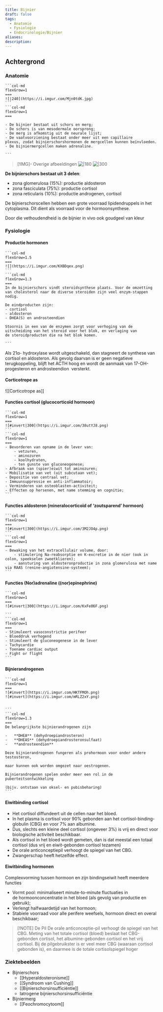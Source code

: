 ```yaml
---
title: Bijnier
draft: false
tags:
  - Anatomie
  - Fysiologie
  - Endocrinologie/Bijnier
aliases: 
description:
---
```


## Achtergrond
### Anatomie
````col
```col-md
flexGrow=1
===
![|240](https://i.imgur.com/Mjn0tdK.jpg)
```
```col-md
flexGrow=1
===

- De bijnier bestaat uit schors en merg;
- De schors is van mesodermale oorsprong;
- De merg is afkomstig uit de neurale lijst;
- De vaatvoorziening bestaat onder meer uit een capillaire plexus, zodat bijnierschorshormonen de mergcellen kunnen beïnvloeden. 
- De bijniermergcellen maken adrenaline.

```
````


> [!IMG]- Overige afbeeldingen
> ![|180](https://i.imgur.com/PIYWwwF.png)
> ![|300](https://i.imgur.com/S9UKASj.png)

**De bijnierschors bestaat uit 3 delen**:

- zona glomerulosa (15%): productie aldosteron
- zona fasciculata (75%): productie cortisol
- zona reticularis (10%): productie androgenen, cortisol

De bijnierschorscellen hebben een grote voorraad lipidendruppels in het cytoplasma. Dit dient als voorraad voor de hormoonsynthese.

Door die vethoudendheid is de bijnier in vivo ook goudgeel van kleur


### Fysiologie
#### Productie hormonen


````col
```col-md
flexGrow=1.5
===
![](https://i.imgur.com/KXBDqex.png)
```
```col-md
flexGrow=1.3
===
In de bijnierschors vindt steroïdsynthese plaats. Voor de omzetting van cholesterol naar de diverse steroiden zijn veel enzym-stappen nodig.

De eindproducten zijn:
- cortisol
- aldosteron
- DHEA(S) en androsteendion

Stoornis in een van de enzymen zorgt voor verhoging van de uitscheiding van het steroid voor het blok, en verlaging van de steroidproducten die na het blok komen.

```
````
Als 21α- hydroxylase wordt uitgeschakeld, dan stagneert de synthese van cortisol en aldosteron. Als gevolg daarvan is er geen negatieve terugkoppeling, blijft het ACTH hoog en wordt de aanmaak van 17-OH-progesteron en androsteendion  versterkt.

#### Corticotrope as

![[Corticotrope as]]

#### Functies cortisol (glucocorticoïd hormoon)
````col
```col-md
flexGrow=1
===
![#invert|300](https://i.imgur.com/38utYJ8.png)
```
```col-md
flexGrow=1
===
- Bevorderen van opname in de lever van: 
	- vetzuren, 
	- aminozuren
	- koolhydraten, 
	- ten gunste van gluconeogenese;
- Afbraak van (spier)eiwit tot aminozuren;
- Mobilisatie van vet (uit subcutaan vet);
- Depositie van centraal vet;
- Immuunsuppressie en anti-inflammatoir;
- Verminderen van osteoblasten-activiteit;
- Effecten op hersenen, met name stemming en cognitie;
```
````
#### Functies aldosteron (mineralocorticoïd of ‘zoutsparend’ hormoon)
````col
```col-md
flexGrow=1
===
![#invert|300](https://i.imgur.com/3M2JO4p.png)
```
```col-md
flexGrow=1
===
- Bewaking van het extracellulair volume, door:
	- stimulering Na-reabsorptie en K-excretie in de nier (ook in colon, speekselen zweetklieren);
	- aansturing van aldosteronproductie in zona glomerulosa met name via RAAS (renine-angiotensine-systeem);
```
````
#### Functies (Nor)adrenaline ((nor)epinephrine)
````col
```col-md
flexGrow=1
===
![#invert|300](https://i.imgur.com/KxFe06F.png)

```
```col-md
flexGrow=1
===
- Stimuleert vasoconstrictie perifeer
- Bloeddruk verhogend
- Stimuleert de gluconeogenese in de lever
- Tachycardie
- Toename cardiac output
- Fight or flight
```
````
#### Bijnierandrogenen
````col
```col-md
flexGrow=1
===
![#invert](https://i.imgur.com/HKTFMOh.png)
![#invert](https://i.imgur.com/mRLZ2xY.png)


```
```col-md
flexGrow=1.3
===
De belangrijkste bijnierandrogenen zijn

-   **DHEA** (dehydroepiandrosteron)
-   **DHEAS** (dehydroepiandrosteronsulfaat)
-   **androsteendion**

Deze bijnierandrogenen fungeren als prohormoon voor onder andere testosteron,

maar kunnen ook worden omgezet naar oestrogenen.

Bijnierandrogenen spelen onder meer een rol in de puberteitsontwikkeling

(bijv. ontstaan van oksel- en pubisbeharing)
```
````

#### Eiwitbinding cortisol
- Het cortisol diffundeert uit de cellen naar het bloed.
- In het plasma is cortisol voor 90% gebonden aan het cortisol-binding-globulin (CBG) en voor 7% aan albumine.
- Dus, slechts een kleine deel cortisol (ongeveer 3%) is vrij en direct voor biologische activiteit beschikbaar.
- Als cortisol in het bloed wordt gemeten, dan is dat meestal een totaal cortisol (dus vrij en eiwit-gebonden cortisol tezamen)
- De orale anticonceptiepil verhoogt de spiegel van het CBG.
- Zwangerschap heeft hetzelfde effect.


#### Eiwitbinding hormonen
Complexvorming tussen hormoon en zijn bindingseiwit heeft meerdere functies

- Vormt pool: minimaliseert minute-to-minute fluctuaties in de hormoonconcentratie in het bloed (als gevolg van productie en gebruik);
- Verlengt halfwaardetijd van het hormoon;
- Stabiele voorraad voor alle perifere weefsels, hormoon direct en overal beschikbaar;



> [!NOTE] De Pil
> De orale anticonceptie-pil verhoogt de spiegel van het CBG. Meting van het totale cortisol (bloed) beslaat het CBG-gebonden cortisol, het albumine-gebonden cortisol en het vrij cortisol. Bij de pilgebruikster is er veel meer CBG (waaraan cortisol gebonden is), en daarmee is de totale cortisolspiegel hoger

### Ziektebeelden
- Bijnierschors
	- [[Hyperaldosteronisme]]
	- [[Syndroom van Cushing]]
	- [[Bijnierschorsinsufficiëntie]]
	- Iatrogene bijnierschorsinsufficiëntie
- Bijniermerg
	- [[Feochromocytoom]]


